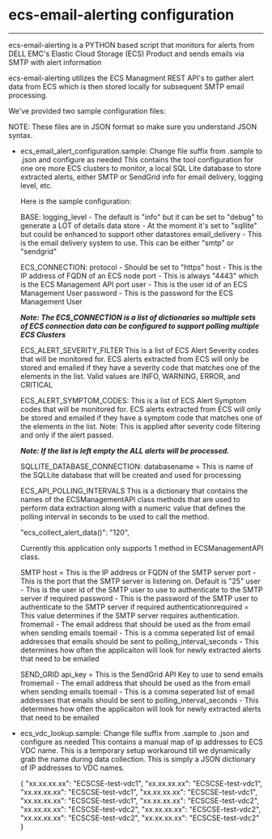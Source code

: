 # ecs-email-alerting configuration
----------------------------------------------------------------------------------------------
ecs-email-alerting is a PYTHON based script that monitors for alerts from DELL EMC's 
Elastic Cloud Storage (ECS) Product and sends emails via SMTP with alert information

ecs-email-alerting utilizes the ECS Managment REST API's to gather alert data from ECS which is 
then stored locally for subsequent SMTP email processing.

We've provided two sample configuration files:

NOTE: These files are in JSON format so make sure you understand JSON syntax.

- ecs_email_alert_configuration.sample: Change file suffix from .sample to .json and configure as needed
  This contains the tool configuration for one ore more ECS clusters to monitor, a local SQL Lite database to store extracted 
  alerts, either SMTP or SendGrid info for email delivery, logging level, etc. 
  
  Here is the sample configuration:
  
  BASE:
  logging_level - The default is "info" but it can be set to "debug" to generate a LOT of details
  data store - At the moment it's set to "sqllite" but could be enhanced to support other datastores
  email_delivery - This is the email delivery system to use.  This can be either "smtp" or "sendgrid"
  
  ECS_CONNECTION:
  protocol - Should be set to "https"
  host - This is the IP address of FQDN of an ECS node
  port - This is always "4443" which is the ECS Management API port
  user - This is the user id of an ECS Management User 
  password - This is the password for the ECS Management User
  
  _**Note: The ECS_CONNECTION is a list of dictionaries so multiple sets of ECS connection data can 
        be configured to support polling multiple ECS Clusters**_
  
  ECS_ALERT_SEVERITY_FILTER
  This is a list of ECS Alert Severity codes that will be monitored for.  ECS alerts extracted from ECS will only
  be stored and emailed if they have a severity code that matches one of the elements in the list.  Valid values 
  are INFO, WARNING, ERROR, and CRITICAL
    
  ECS_ALERT_SYMPTOM_CODES:
  This is a list of ECS Alert Symptom codes that will be monitored for.  ECS alerts extracted from ECS will only
  be stored and emailed if they have a symptom code that matches one of the elements in the list.  Note: This is applied 
  after severity code filtering and only if the alert passed.
  
  _**Note: If the list is left empty the ALL alerts will be processed.**_
  
  SQLLITE_DATABASE_CONNECTION:
  databasename = This is name of the SQLLite database that will be created and used for processing
  
  ECS_API_POLLING_INTERVALS
  This is a dictionary that contains the names of the ECSManagementAPI class methods that are used to perform 
  data extraction along with a numeric value that defines the polling interval in seconds to be used to call the method.
  
  "ecs_collect_alert_data()": "120", 
  
  Currently this application only supports 1 method in ECSManagementAPI class.  
  
  SMTP
    host = This is the IP address or FQDN of the SMTP server
    port - This is the port that the SMTP server is listening on.  Default is "25"
    user - This is the user id of the SMTP user to use to authenticate to the SMTP server if required
    password - This is the password of the SMTP user to authenticate to the SMTP server if required
    authenticationrequired = This value determines if the SMTP server requires authentication. 
    fromemail - The email address that should be used as the from email when sending emails
    toemail - This is a comma seperated list of email addresses that emails should be sent to
    polling_interval_seconds - This determines how often the applicaiton will look for newly extracted alerts that need to be emailed

  SEND_GRID
    api_key = This is the SendGrid API Key to use to send emails
    fromemail - The email address that should be used as the from email when sending emails
    toemail - This is a comma seperated list of email addresses that emails should be sent to
    polling_interval_seconds - This determines how often the applicaiton will look for newly extracted alerts that need to be emailed
    
- ecs_vdc_lookup.sample: Change file suffix from .sample to .json and configure as needed
  This contains a manual map of ip addresses to ECS VDC name.  This is a temporary setup workaround till we 
  dynamically grab the name during data collection.  This is simply a JSON dictionary of IP addresses to 
  VDC names.
  
  {
  "xx.xx.xx.xx": "ECSCSE-test-vdc1",
  "xx.xx.xx.xx": "ECSCSE-test-vdc1",
  "xx.xx.xx.xx": "ECSCSE-test-vdc1",
  "xx.xx.xx.xx": "ECSCSE-test-vdc1",
  "xx.xx.xx.xx": "ECSCSE-test-vdc1",
  "xx.xx.xx.xx": "ECSCSE-test-vdc2",
  "xx.xx.xx.xx": "ECSCSE-test-vdc2",
  "xx.xx.xx.xx": "ECSCSE-test-vdc2",
  "xx.xx.xx.xx": "ECSCSE-test-vdc2",
  "xx.xx.xx.xx": "ECSCSE-test-vdc2"
}

